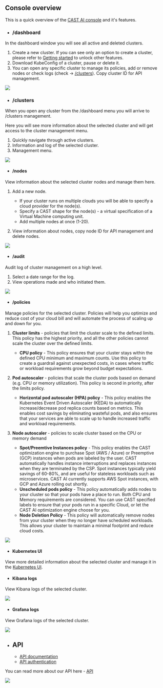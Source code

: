 ## Console overview

This is a quick overview of the [CAST AI console](https://console.cast.ai) and it's features.

- ### /dashboard

In the dashboard window you will see all active and deleted clusters.

1. Create a new cluster. If you can see only an option to create a cluster, please refer to [Getting started](../getting-started.md) to unlock other features.
2. Download KubeConfig of a cluster, pause or delete it.
3. You can open any specific cluster to manage its policies, add or remove nodes or check logs (check -> [/clusters](../console-overview/console-overview.md#clusters)). Copy cluster ID for API management.

![](images/dashboard.png)

- ### /clusters

When you open any cluster from the /dashboard menu you will arrive to /clusters management.

Here you will see more information about the selected cluster and will get access to the cluster management menu.

1. Quickly navigate through active clusters.
2. Information and log of the selected cluster.
3. Management menu.

![](images/clusters.png)

  - #### /nodes
  
  View information about the selected cluster nodes and manage them here.
  
  1. Add a new node.
     - If your cluster runs on multiple clouds you will be able to specify a cloud provider for the node(s).
     - Specify a CAST shape for the node(s) - a virtual specification of a Virtual Machine computing unit.
     - Add multiple nodes at once (1-20).
     
  2. View information about nodes, copy node ID for API management and delete nodes.
  
![](images/nodes.png)
  
  - #### /audit
  
  Audit log of cluster management on a high level.
  
  1. Select a date range for the log.
  2. View operations made and who initiated them.
  
![](images/auditlog.png)
  
  - #### /policies
  
  Manage policies for the selected cluster. Policies will help you optimize and reduce cost of your cloud bill and will automate the process of scaling up and down for you.
  
  1. **Cluster limits** - policies that limit the cluster scale to the defined limits. This policy has the highest priority, and all the other policies cannot scale the cluster over the defined limits.
     - **CPU policy** - This policy ensures that your cluster stays within the defined CPU minimum and maximum counts. Use this policy to create a guardrail against unexpected costs, in cases where traffic or workload requirements grow beyond budget expectations.

  2. **Pod autoscaler** - policies that scale the cluster pods based on demand (e.g. CPU or memory utilization). This policy is second in priority, after the limits policy.
     - **Horizontal pod autoscaler (HPA) policy** - This policy enables the Kubernetes Event Driven Autoscaler (KEDA) to automatically increase/decrease pod replica counts based on metrics. This enables cost savings by eliminating wasteful pods, and also ensures that your services are able to scale up to handle increased traffic and workload requirements.

  3. **Node autoscaler** - policies to scale cluster based on the CPU or memory demand
     - **Spot/Preemtive Instances policy** - This policy enables the CAST optimization engine to purchase Spot (AWS / Azure) or Preemptive (GCP) instances when pods are labeled by the user. CAST automatically handles instance interruptions and replaces instances when they are terminated by the CSP. Spot instances typically yield savings of 60-80%, and are useful for stateless workloads such as microservices. CAST AI currently supports AWS Spot instances, with GCP and Azure rolling out shortly.
     - **Unscheduled pods policy** - This policy automatically adds nodes to your cluster so that your pods have a place to run. Both CPU and Memory requirements are considered. You can use CAST specified labels to ensure that your pods run in a specific Cloud, or let the CAST AI optimization engine choose for you.
     - **Node Deletion Policy** - This policy will automatically remove nodes from your cluster when they no longer have scheduled workloads. This allows your cluster to maintain a minimal footprint and reduce cloud costs.
  
![](images/policies.png)
  
  - #### Kubernetes UI
  
  View more detailed information about the selected cluster and manage it in the [Kubernetes UI](https://kubernetes.io/docs/tasks/access-application-cluster/web-ui-dashboard/).
  
  - #### Kibana logs
  
  View Kibana logs of the selected cluster.
  
  ![](images/kibana.png)
  
  - #### Grafana logs
  
  View Grafana logs of the selected cluster.
  
  ![](images/grafana.png)
  
  
  - ## API

    - [API documentation](https://api.cast.ai/v1/spec/)
    - [API authentication](../api#authentication)

You can read more about our API here - [API](../api/api.md)

  ![](images/API.png)
  
